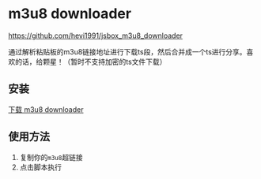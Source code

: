 # m3u8 downloader

https://github.com/hevi1991/jsbox_m3u8_downloader

通过解析粘贴板的m3u8链接地址进行下载ts段，然后合并成一个ts进行分享。喜欢的话，给颗星！（暂时不支持加密的ts文件下载）

## 安装

[下载 m3u8 downloader](https://xteko.com/redir?name=m3u8_downloader&url=https://raw.githubusercontent.com/hevi1991/jsbox_m3u8_downloader/master/m3u8_downloader.js)

## 使用方法

1. 复制你的`m3u8`超链接
2. 点击脚本执行